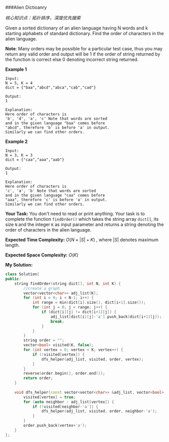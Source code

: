 ###Alien Dictioanry

*核心知识点：拓扑排序，深度优先搜索*

Given a sorted dictionary of an alien language having N words and k starting alphabets of standard dictionary. Find the order of characters in the alien language.

**Note**: Many orders may be possible for a particular test case, thus you may return any valid order and output will be 1 if the order of string returned by the function is correct else 0 denoting incorrect string returned.

**Example 1**
```
Input: 
N = 5, K = 4
dict = {"baa","abcd","abca","cab","cad"}

Output:
1

Explanation:
Here order of characters is 
'b', 'd', 'a', 'c' Note that words are sorted 
and in the given language "baa" comes before 
"abcd", therefore 'b' is before 'a' in output.
Similarly we can find other orders.
```
**Example 2**
```
Input: 
N = 3, K = 3
dict = {"caa","aaa","aab"}

Output:
1

Explanation:
Here order of characters is
'c', 'a', 'b' Note that words are sorted
and in the given language "caa" comes before
"aaa", therefore 'c' is before 'a' in output.
Similarly we can find other orders.
```

**Your Task:**
You don't need to read or print anything. Your task is to complete the function `findOrder()` which takes  the string array `dict[]`, its size `N` and the integer `K` as input parameter and returns a string denoting the order of characters in the alien language.


**Expected Time Complexity:** $O({N}\times{|S|} + K)$ , where $|S|$ denotes maximum length.

**Expected Space Complexity:** $O(K)$

**My Solution:**
```C++
class Solution{
public:
    string findOrder(string dict[], int N, int K) {
        //create a graph
        vector<vector<char>> adj_list(K);
        for (int i = 0; i < N-1; i++) {
            int range = min(dict[i].size(), dict[i+1].size());
            for (int j = 0; j < range; j++) {
                if (dict[i][j] != dict[i+1][j]) {
                    adj_list[dict[i][j]-'a'].push_back(dict[i+1][j]);
                    break;
                }
            }
        }
        string order = "";
        vector<bool> visited(K, false);
        for (int vertex = 0; vertex < K; vertex++) {
            if (!visited[vertex]) {
                dfs_helper(adj_list, visited, order, vertex);
            }
        }
        reverse(order.begin(), order.end());
        return order;
    }
    
    void dfs_helper(const vector<vector<char>> &adj_list, vector<bool> &visited, string &order, int vertex) {
        visited[vertex] = true;
        for (auto neighbor : adj_list[vertex]) {
            if (!visited[neighbor-'a']) {
                dfs_helper(adj_list, visited, order, neighbor-'a');
            }
        }
        order.push_back(vertex+'a');
    }
};
```
